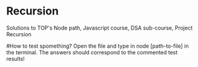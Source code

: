 # Recursion
Solutions to TOP's Node path, Javascript course, DSA sub-course, Project Recursion

#How to test spomething?
Open the file and type in node [path-to-file] in the terminal. The answers should correspond to the commented test results!
